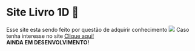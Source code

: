 # Site Livro 1D 📖
 Esse site esta sendo feito por questão de adquirir conhecimento
<img src="https://github.com/user-attachments/assets/1579645e-a04b-4832-8c19-64bc25a3fdf9"/>
Caso tenha interesse no site
<a href="https://kittz1n.github.io/MeuProjetoLivro/principal.html" alt="ir pag" rel="external" target="_blank"> Clique aqui! </a>
<br>
<strong>AINDA EM DESENVOLVIMENTO!</strong>
